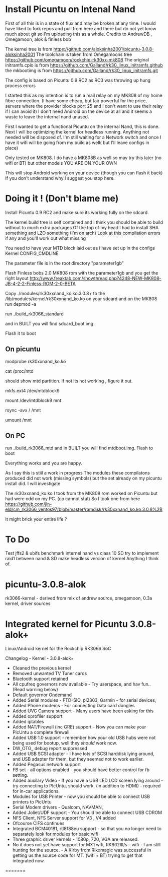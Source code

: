 Install Picuntu on Intenal Nand
===============================

First of all this is in a state of flux and may be broken at any time.
I would have liked to fork repos and pull from here and there but do not yet know much about git so I'm uploading this as a whole.
Credits to AndrewDB , Omegamoon, alok & finless bob

The kernel tree is from
https://github.com/aloksinha2001/picuntu-3.0.8-aloksinha2001
The toolchain is taken from Omegamoons tree
https://github.com/omegamoon/rockchip-rk30xx-mk808
The original initramfs.cpio is from
https://github.com/Galland/rk30_linux_initramfs.github
the mkbootimg is from
https://github.com/Galland/rk30_linux_initramfs.git

The config is based on Picuntu 0.9 RC2 as RC3 was throwing up hung process errors


I started this as my intention is to run a mail relay on my MK808 of my home fibre connection. 
(I have some cheap, but fair powerful for the price, servers where the provider blocks port 25 and I don't want to use their relay if I can avoid it)
I don't need Android on the device at all and it seems a waste to leave the internal nand unused.

First I wanted to get a functional Picuntu on the internal Nand, this is done.
Next I will be optimizing the kernel for headless running. Anything not needed will be disposed of.
I'm still waiting for a Network switch and once I have it wifi will be going from my build as well( but I'll leave configs in place)

Only tested on MK808. I do have a MK808B as well so may try this later (no wifi or BT) but other models YOU ARE ON YOUR OWN

This will stop Android working on your device (though you can flash it back)
If you don't understand why I suggest you stop here.


Doing it !   (Don't blame me)
=======================

Install Picuntu 0.9 RC2 and make sure its working fully on the sdcard.

The kernel build tree is self contained and I think you should be able to build without to much extra packages
Of the top of my head I had to install SHA something and LZO something (I'm on arch)
Look at this compilation errors if any and you'll work out what missing



You need to have your MTD block laid out as I have set up in the configs Kernel CONFIG_CMDLINE

The parameter file is in the root directory "parameter1gb"

Flash Finless bobs 2.0 MK808 rom with the  parameter1gb and you get the right layout
http://www.freaktab.com/showthread.php?4248-NEW-MK808-JB-4-2-2-Finless-ROM-2-0-BETA

Copy ./modules/rk30xxnand_ko.ko.3.0.8+ to the /lib/modules/kernel/rk30xxnand_ko.ko on your sdcard and on the MK808 run depmod -a

run ./build_rk3066_standard

and in BUILT you will find sdcard_boot.img.

Flash it to boot 

On picuntu
---------

modprobe rk30xxnand_ko.ko

cat /proc/mtd 

should show mtd partition. If not its not working , figure it out.

mkfs.ext4 /dev/mtdblock9

mount /dev/mtdblock9 mnt

rsync -avx / /mnt

umount /mnt

On PC
----

run ./build_rk3066_mtd
and in BUILT you will find mtdboot.img.
Flash to boot

Everything works and you are happy.

As I say this is stiil a work in progress
The modules these compilatons produced did not work (missing symbols) but the set already on my picuntu install did.
I will investigate

The rk30xxnand_ko.ko I took from the MK808 rom worked on Picuntu but had were odd on my PC. (cp cannot stat)
So I took one from here
https://github.com/jin-eld/cm_rk3066_ventos97/blob/master/ramdisk/rk30xxnand_ko.ko.3.0.8%2B

It might brick your entire life ?


To Do
=====
Test jffs2 & ubifs
benchmark internel nand vs class 10 SD
try to implement raid1 between nand & SD
make headless version of kernel
Anything I think of.










picuntu-3.0.8-alok
==================

rk3066-kernel - derived from mix of andrew source, omegamoon, 0.3a kernel, driver sources

Integrated kernel for Picuntu 3.0.8-alok+ 
=============

Linux/Android kernel for the Rockchip RK3066 SoC

Changelog - Kernel - 3.0.8-alok+
- Cleaned the previous kernel
- Removed unwanted TV Tuner cards
- Bluetooth support retained
- All cpufreq governors now available - Try userspace, and hav fun.. (Read warning below)
- Default governor Ondemand
- Added Serial modules - FTD-SIO, pl2303, Garmin - for serial devices,
- Added Phone modems - For connecting Data card dongles
- Added UVC Camera support - Many users have been asking for this
- Added oprofiler support
- Added iptables
- Added NAT/Firewall (inc GRE) support - Now you can make your PicUntu a complete firewall
- Added USB 1.0 support - remember how your old USB hubs were not being used for bootup, well they _should_ work now.
- DW_OTG_ debug report suppressed
- Added USB SCSI adapter - I have lots of SCSI harddisk lying around, and USB adapter for them, but they seemed not to work earlier.
- Added Pegasus network support
- FB set - all options enabled - you should have better control for fb setting.
- Added auxilary Video - If you have a USB LED,LCD screen lying around - try connecting to PIcUntu, should work. (in addition to HDMI) - required for in-car applications.
- Modules for USB Printer - now you should be able to connect USB printers to PicUntu
- Serial Modem drivers - Qualcom, NAVMAN,
- Added Joliet/UDF support - You should be able to connect USB CDROM
- NFS Client, NFS Server support for V3 , V4 added
- Ofcourse CIFS continues
- Integrated BCM40181, rtl8188eu support - so that you no longer need to separately look for modules for basic wifi
- Three graphic driver kernels - 1080p, 720, VGA are released.
- No it does not yet have support for MX1 wifi, RK802III/s - wifi - I am still hunting for the source. - A Kirby from Rikomagic was successful in getting us the source code for MT. (wifi + BT) trying to get that integrated now.

=======

